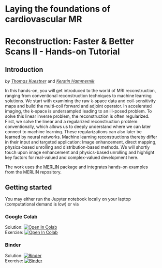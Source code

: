 # Laying the foundations of cardiovascular MR 
# Reconstruction: Faster & Better Scans II - Hands-on Tutorial

## Introduction
*by [Thomas Kuestner](www.linkedin.com/in/thomaskuestner)* and *[Kerstin Hammernik](https://www.linkedin.com/in/khammernik/)*

In this hands-on, you will get introduced to the world of MRI reconstruction, ranging from conventional reconstruction techniques to machine learning solutions. We start with examining the raw k-space data and coil-sensitivity maps and build the multi-coil forward and adjoint operator. In accelerated imaging, the k-space is undersampled leading to an ill-posed problem. To solve this linear inverse problem, the reconstruction is often regularized. First, we solve the linear and a regularized reconstruction problem conventionally, which allows us to deeply understand where we can later connect to machine learning. These regularizations can also later be learned by neural networks. Machine learning reconstructions thereby differ in their input and targeted application: Image enhancement, direct mapping, physics-based unrolling and distribution-based methods. We will shortly touch upon image enhancement and physics-based unrolling and highlight key factors for real-valued and complex-valued development here.

The work uses the [MERLIN](https://github.com/midas-tum/merlin) package and integrates hands-on examples from the MERLIN repository.

## Getting started
You may either run the Jupyter notebook locally on your laptop (computational demand is low) or via 

### Google Colab
Solution: <a target="_blank" href="https://colab.research.google.com/github/ISMRM-MIT-CMR/CMR-image-reconstruction/tree/master/HandsOn_MRI_reconstruction.ipynb">
  <img src="https://colab.research.google.com/assets/colab-badge.svg" alt="Open In Colab"/>
</a><br/>
Exercise: <a target="_blank" href="https://colab.research.google.com/github/ISMRM-MIT-CMR/CMR-image-reconstruction/tree/master/HandsOn_MRI_reconstruction_exercise.ipynb">
  <img src="https://colab.research.google.com/assets/colab-badge.svg" alt="Open In Colab"/>
</a>
<br/>
### Binder
Solution: [![Binder](https://mybinder.org/badge_logo.svg)](https://mybinder.org/v2/gh/ISMRM-MIT-CMR/CMR-image-reconstruction/master?urlpath=%2Fdoc%2Ftree%2FHandsOn_MRI_reconstruction.ipynb) <br/>
Exercise: [![Binder](https://mybinder.org/badge_logo.svg)](https://mybinder.org/v2/gh/ISMRM-MIT-CMR/CMR-image-reconstruction/master?urlpath=%2Fdoc%2Ftree%2FHandsOn_MRI_reconstruction_exercise.ipynb) 
